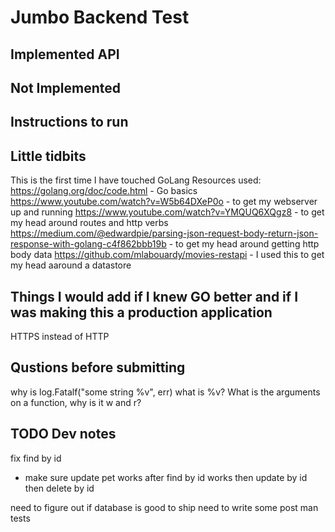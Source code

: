 # Jumbo Backend Test




## Implemented API


## Not Implemented 


## Instructions to run


## Little tidbits
This is the first time I have touched GoLang
Resources used:
https://golang.org/doc/code.html - Go basics
https://www.youtube.com/watch?v=W5b64DXeP0o - to get my webserver up and running
https://www.youtube.com/watch?v=YMQUQ6XQgz8 - to get my head around routes and http verbs
https://medium.com/@edwardpie/parsing-json-request-body-return-json-response-with-golang-c4f862bbb19b - to get my head around getting http body data
https://github.com/mlabouardy/movies-restapi - I used this to get my head aaround a datastore

## Things I would add if I knew GO better and if I was making this a production application
HTTPS instead of HTTP

## Qustions before submitting
why is log.Fatalf("some string %v", err) what is %v?
What is the arguments on a function, why is it w and r?


## TODO Dev notes
fix find by id
- make sure update pet works after find by id works
then update by id
then delete by id

need to figure out if database is good to ship
need to write some post man tests